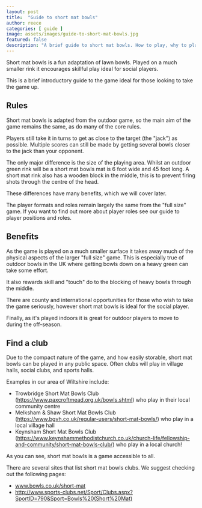 ```yaml
---
layout: post
title:  "Guide to short mat bowls"
author: reece
categories: [ guide ]
image: assets/images/guide-to-short-mat-bowls.jpg
featured: false
description: "A brief guide to short mat bowls. How to play, why to play and where to play near you"
---
```


Short mat bowls is a fun adaptation of lawn bowls. Played on a much smaller rink it encourages skillful play ideal for social players.

This is a brief introductory guide to the game ideal for those looking to take the game up.

## Rules

Short mat bowls is adapted from the outdoor game, so the main aim of the game remains the same, as do many of the core rules.

Players still take it in turns to get as close to the target (the "jack") as possible. Multiple scores can still be made by getting several bowls closer to the jack than your opponent.

The only major difference is the size of the playing area. Whilst an outdoor green rink will be a short mat bowls mat is 6 foot wide and 45 foot long. A short mat rink also has a wooden block in the middle, this is to prevent firing shots through the centre of the head.

These differences have many benefits, which we will cover later.

The player formats and roles remain largely the same from the "full size" game. If you want to find out more about player roles see our guide to player positions and roles.


## Benefits

As the game is played on a much smaller surface it takes away much of the physical aspects of the larger "full size" game. This is especially true of outdoor bowls in the UK where getting bowls down on a heavy green can take some effort.

It also rewards skill and "touch" do to the blocking of heavy bowls through the middle.

There are county and international opportunities for those who wish to take the game seriously, however short mat bowls is ideal for the social player.

Finally, as it's played indoors it is great for outdoor players to move to during the off-season.

## Find a club

Due to the compact nature of the game, and how easily storable, short mat bowls can be played in any public space. Often clubs will play in village halls, social clubs, and sports halls.

Examples in our area of Wiltshire include:

* Trowbridge Short Mat Bowls Club (https://www.paxcroftmead.org.uk/bowls.shtml) who play in their local community centre
* Melksham & Shaw Short Mat Bowls Club (https://www.bgvh.co.uk/regular-users/short-mat-bowls/) who play in a local village hall
* Keynsham Short Mat Bowls Club (https://www.keynshammethodistchurch.co.uk/church-life/fellowship-and-community/short-mat-bowls-club/) who play in a local church!

As you can see, short mat bowls is a game accessible to all.

There are several sites that list short mat bowls clubs. We suggest checking out the following pages:

* www.bowls.co.uk/short-mat
* http://www.sports-clubs.net/Sport/Clubs.aspx?SportID=790&Sport=Bowls%20(Short%20Mat)
